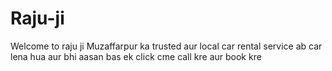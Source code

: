 # Raju-ji
Welcome to raju ji Muzaffarpur ka trusted aur local car rental service ab car lena hua aur bhi aasan bas ek click cme call kre aur book kre
